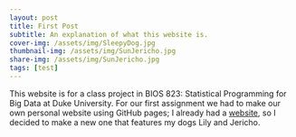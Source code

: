 ```yaml
---
layout: post
title: First Post
subtitle: An explanation of what this website is.
cover-img: /assets/img/SleepyDog.jpg
thumbnail-img: /assets/img/SunJericho.jpg
share-img: /assets/img/SunJericho.jpg
tags: [test]
---
```


This website is for a class project in BIOS 823: Statistical Programming for Big Data at Duke University. For our first assignment we had to make our own personal website using GitHub pages; I already had a [website](joekrinke15.github.io), so I decided to make a new one that features my dogs Lily and Jericho.
